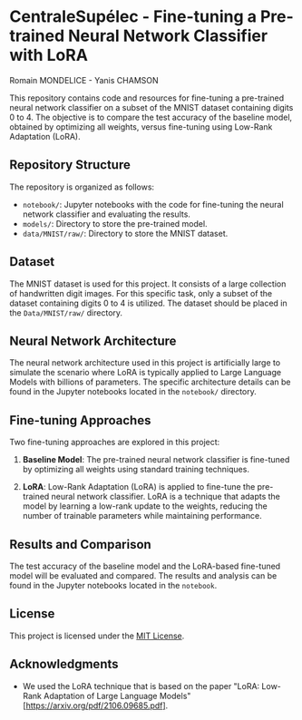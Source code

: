# CentraleSupélec - Fine-tuning a Pre-trained Neural Network Classifier with LoRA

Romain MONDELICE - Yanis CHAMSON

This repository contains code and resources for fine-tuning a pre-trained neural network classifier on a subset of the MNIST dataset containing digits 0 to 4. The objective is to compare the test accuracy of the baseline model, obtained by optimizing all weights, versus fine-tuning using Low-Rank Adaptation (LoRA).

## Repository Structure

The repository is organized as follows:

- `notebook/`: Jupyter notebooks with the code for fine-tuning the neural network classifier and evaluating the results.
- `models/`: Directory to store the pre-trained model.
- `data/MNIST/raw/`: Directory to store the MNIST dataset.

## Dataset

The MNIST dataset is used for this project. It consists of a large collection of handwritten digit images. For this specific task, only a subset of the dataset containing digits 0 to 4 is utilized. The dataset should be placed in the `Data/MNIST/raw/` directory.

## Neural Network Architecture

The neural network architecture used in this project is artificially large to simulate the scenario where LoRA is typically applied to Large Language Models with billions of parameters. The specific architecture details can be found in the Jupyter notebooks located in the `notebook/` directory.

## Fine-tuning Approaches

Two fine-tuning approaches are explored in this project:

1. **Baseline Model**: The pre-trained neural network classifier is fine-tuned by optimizing all weights using standard training techniques.

2. **LoRA**: Low-Rank Adaptation (LoRA) is applied to fine-tune the pre-trained neural network classifier. LoRA is a technique that adapts the model by learning a low-rank update to the weights, reducing the number of trainable parameters while maintaining performance.

## Results and Comparison

The test accuracy of the baseline model and the LoRA-based fine-tuned model will be evaluated and compared. The results and analysis can be found in the Jupyter notebooks located in the `notebook`.

## License

This project is licensed under the [MIT License](LICENSE).

## Acknowledgments
- We used the LoRA technique that is based on the paper "LoRA: Low-Rank Adaptation of Large Language Models" [https://arxiv.org/pdf/2106.09685.pdf].